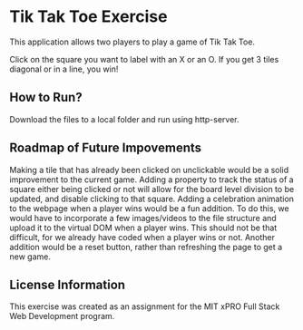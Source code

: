 # Tik Tak Toe Exercise
This application allows two players to play a game of Tik Tak Toe.

Click on the square you want to label with an X or an O. If you get 3 tiles diagonal or in a line, you win!

## How to Run?
Download the files to a local folder and run using http-server.

## Roadmap of Future Impovements
Making a tile that has already been clicked on unclickable would be a solid improvement to the current game. Adding a property to track the status of a square either being clicked or not will allow for the board level division to be updated, and disable clicking to that square.
Adding a celebration animation to the webpage when a player wins would be a fun addition. To do this, we would have to incorporate a few images/videos to the file structure and upload it to the virtual DOM when a player wins. This should not be that difficult, for we already have coded when a player wins or not. 
Another addition would be a reset button, rather than refreshing the page to get a new game.

## License Information
This exercise was created as an assignment for the MIT xPRO Full Stack Web Development program. 
